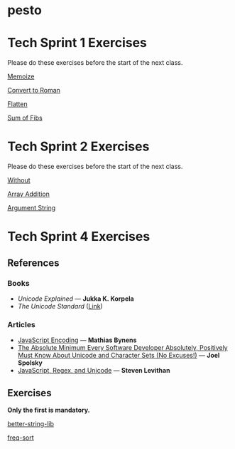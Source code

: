 # pesto

# Tech Sprint 1 Exercises

Please do these exercises before the start of the next class.

[Memoize](https://www.notion.so/Memoize-faecc963d4f34b1c8acb10ce99590df9)

[Convert to Roman](https://www.notion.so/Convert-to-Roman-5aa3c6818d9b48e6a52ad240aebb581c)

[Flatten](https://www.notion.so/Flatten-825f4d60b7ce4dfdbb907b9f2434b746)

[Sum of Fibs](https://www.notion.so/Sum-of-Fibs-ab94cfa29b3b4575adb5a8d20469f068)

# Tech Sprint 2 Exercises

Please do these exercises before the start of the next class.

[Without](https://www.notion.so/without-5b2f7ebdb6d74522be97d15df2c8598b)

[Array Addition](https://www.notion.so/array-addition-21e697c843964e4b8b1884297e60f4c0)

[Argument String](https://www.notion.so/args-strings-3f811831f0e54655a558f8aeb100146e)

# Tech Sprint 4 Exercises

## References

### Books

- *Unicode Explained* — **Jukka K. Korpela**
- *The Unicode Standard* ([Link](http://www.unicode.org/versions/Unicode12.1.0/))

### Articles

- [JavaScript Encoding](https://mathiasbynens.be/notes/javascript-encoding) — **Mathias Bynens**
- [The Absolute Minimum Every Software Developer Absolutely, Positively Must Know About Unicode and Character Sets (No Excuses!)](https://www.joelonsoftware.com/2003/10/08/the-absolute-minimum-every-software-developer-absolutely-positively-must-know-about-unicode-and-character-sets-no-excuses/) — **Joel Spolsky**
- [JavaScript, Regex, and Unicode](http://blog.stevenlevithan.com/archives/javascript-regex-and-unicode) — **Steven Levithan**

## Exercises

**Only the first is mandatory.**

[better-string-lib](https://www.notion.so/better-string-lib-54ca68bd8f5d45dbb53e454de55cfe86)

[freq-sort](https://www.notion.so/freq-sort-203e8127369d453c85581fc50f3d003a)
